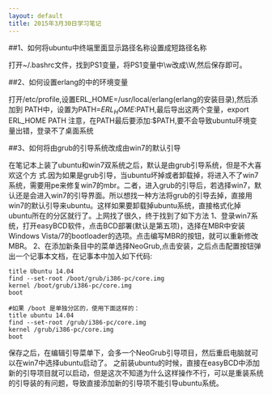 ```yaml
---
layout: default
title: 2015年3月30日学习笔记
---
```



##1、如何将ubuntu中终端里面显示路径名称设置成短路径名称

打开~/.bashrc文件，找到PS1变量，将PS1变量中\w改成\W,然后保存即可。

##2、如何设置erlang的中的环境变量

打开/etc/profile,设置ERL_HOME=/usr/local/erlang(erlang的安装目录),然后添加到
PATH中，设置为PATH=$ERL_HOME:$PATH,最后导出这两个变量，export ERL_HOME PATH
注意，在PATH最后要添加:$PATH,要不会导致ubuntu环境变量出错，登录不了桌面系统

##3、如何将由grub的引导系统改成由win7的默认引导

在笔记本上装了ubuntu和win7双系统之后，默认是由grub引导系统，但是不大喜欢这个方
式.因为如果是grub引导，当ubuntu坏掉或者卸载掉，将进入不了win7系统，需要用pe来修复win7的mbr。二者，进入grub的引导后，若选择win7，默认还是会进入win7的引导界面。所以想找一种方法将grub的引导去掉，直接用win7的默认引导来ubuntu。这样如果要卸载掉ubuntu系统，直接格式化掉ubuntu所在的分区就行了。上网找了很久，终于找到了如下方法
1、登录win7系统，打开easyBCD软件，点击BCD部署(默认是第五项)，选择在MBR中安装Windows Vista/7的bootloader的选项。点击编写MBR的按钮，就可以重新修改MBR。
2、在添加新条目中的菜单选择NeoGrub,点击安装，之后点击配置按钮弹出一个记事本文档，在记事本中加入如下代码:
    
    title Ubuntu 14.04
    find --set-root /boot/grub/i386-pc/core.img
    kernel /boot/grub/i386-pc/core.img
    boot

    #如果 /boot 是单独分区的，使用下面这样的：
    title ubuntu 14.04
    find --set-root /grub/i386-pc/core.img
    kernel /grub/i386-pc/core.img
    boot
保存之后，在编辑引导菜单下，会多一个NeoGrub引导项目，然后重启电脑就可以在win7中选择ubuntu启动了。
之前装ubuntu的时候，直接在easyBCD中添加新的引导项目就可以启动，但是这次不知道为什么这样操作不行，可以是重装系统的引导装的有问题，导致直接添加新的引导项不能引导ubuntu系统。

